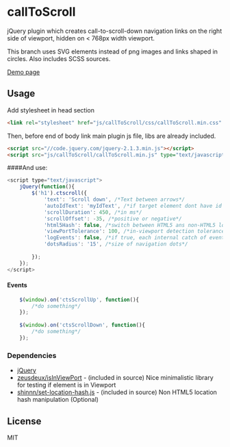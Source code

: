 # callToScroll
jQuery plugin which creates call-to-scroll-down navigation links on the right side of viewport, hidden on < 768px width viewport. 

This branch uses SVG elements instead of png images and links shaped in circles. Also includes SCSS sources.

[Demo page]


## Usage
Add stylesheet in head section
```html
<link rel="stylesheet" href="js/callToScroll/css/callToScroll.min.css" type="text/css" />
```
Then, before end of body link main plugin js file, libs are already included.
```html
<script src="//code.jquery.com/jquery-2.1.3.min.js"></script>
<script src="js/callToScroll/callToScroll.min.js" type="text/javascript"></script>
```
####And use:
```js
<script type="text/javascript">
    jQuery(function(){
        $('h1').ctscroll({
            'text': 'Scroll down', /*Text between arrows*/
            'autoIdText': 'myIdText', /*if target element dont have id parameter, this text and element index is used to set it*/
            'scrollDuration': 450, /*in ms*/
            'scrollOffset': -35, /*positive or negative*/
            'html5Hash': false, /*switch between HTML5 ans non-HTML5 location manipulation*/
            'viewPortTolerance': 100, /*in-viewport detection tolerance in px*/
            'logEvents': false, /*if true, each internal catch of event ctsScrollUp and ctsScrollDown will be logged in console*/
            'dotsRadius': '15', /*size of navigation dots*/
            
        });
    });
</script>
```
#### Events
```js
    $(window).on('ctsScrollUp', function(){
        /*do something*/
    });
        
    $(window).on('ctsScrollDown', function(){
        /*do something*/
    });
```

### Dependencies

* [jQuery]
* [zeusdeux/isInViewPort] - (included in source) Nice minimalistic library for testing if element is in Viewport
* [shinnn/set-location-hash.js] - (included in source) Non HTML5 location hash manipulation (Optional)

License
----

MIT

[zeusdeux/isInViewPort]:https://github.com/zeusdeux/isInViewport
[shinnn/set-location-hash.js]:https://github.com/shinnn/set-location-hash.js
[jQuery]:http://jquery.com
[Demo page]:http://gitdemos.valiasek.cz/callToScroll-svg.html
